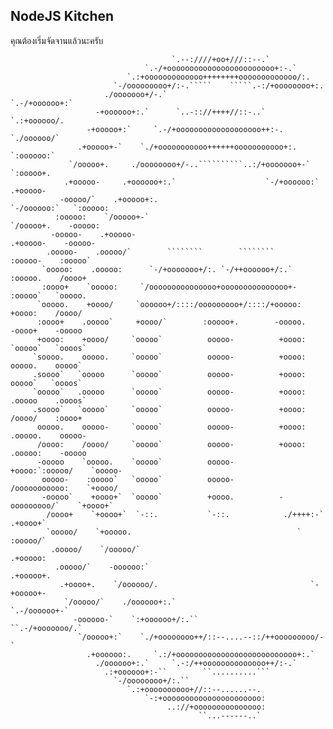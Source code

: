 ## NodeJS Kitchen

คุณต้องเริ่มจัดจานแล้วนะครับ

                                                                                                    
                                                                                                    
                                                                                                    
                                                                                                    
                                        `.--:////+oo+///::--.`                                      
                                  `.-/+oooooooooooooooooooooooo+:-.`                                
                              `.:+ooooooooooooo++++++++ooooooooooooo/:.                             
                           `-/ooooooooo+/:-.`````    `````.-:/+oooooooo+:.                          
                         ./ooooooo+/-.`                        `.-/+oooooo+:`                       
                       -+oooooo+:.`      `..-:://++++//::-..`      `.:+oooooo/.                     
                     -+ooooo+:`     `.-/+ooooooooooooooooooo++:-.     `./oooooo/`                   
                   .+ooooo+-`    `./+ooooooooooo++++++ooooooooooo+:.     `:oooooo:`                 
                 `/ooooo+.     ./oooooooo+/-..``````````..:/+ooooooo+-`    `:ooooo+.                
                .+ooooo-     .+oooooo+:.`                    `-/+oooooo:`    .+ooooo-               
               -ooooo/`    .+ooooo+:.                           `-/oooooo:`   `:ooooo:              
              :ooooo:    `/ooooo+-`                                `/ooooo+.    -ooooo:             
             -ooooo-    .+ooooo-                                     .+ooooo-    -ooooo-            
            .ooooo-    .ooooo/`        ````````        ````````        :ooooo-    :ooooo`           
           `ooooo:    .ooooo:      `-/+ooooooo+/:. `-/++oooooo+/:.`     :ooooo.    /oooo+           
           :oooo+    `ooooo:     `/ooooooooooooooo+ooooooooooooooo+-     :ooooo`   `ooooo.          
          `ooooo.    +oooo/     `oooooo+/::::/ooooooooo+/::::/+ooooo:     +oooo:    /oooo/          
          :oooo+    .ooooo`     +oooo/`        :ooooo+.        -ooooo.    -oooo+    -ooooo          
          +oooo:    +oooo/     `ooooo`          ooooo-          +oooo:    `ooooo`   `oooos`         
         `soooo.    ooooo.     `ooooo`          ooooo-          +oooo:     ooooo.    ooooo`         
         .soooo`   `ooooo      `ooooo`          ooooo-          +oooo:     ooooo`   `oooos`         
         `ooooo`   .ooooo      `ooooo`          ooooo-          +oooo:    .ooooo    .oooos`         
         .soooo`   `ooooo`     `ooooo`          ooooo-          +oooo:    /oooo/    :oooo+          
          ooooo.    ooooo-     `ooooo`          ooooo-          +oooo:   .ooooo.    ooooo-          
          /oooo:    /oooo/     `ooooo`          ooooo-          +oooo:  .ooooo:    -ooooo           
          -ooooo    `ooooo.    `ooooo`          ooooo-          +oooo:`:ooooo/    `ooooo-           
           ooooo-    :ooooo`   `ooooo`          ooooo-          /ooooooooooo:    `+oooo/            
           -ooooo`    +oooo+`  `ooooo`          +oooo.          -ooooooooo/`    `+oooo+`            
            /oooo+    `+oooo+`  `-::.           `-::.            ./++++:-`     .+oooo+`             
            `ooooo/    `+ooooo.                                     `         :ooooo/`              
             .ooooo/    `/ooooo/`                                           .+ooooo:                
              .ooooo/`    -oooooo:`                                       .+ooooo+.                 
               .+oooo+.    `/oooooo/.                                  `-+ooooo+-                   
                `/ooooo/`    ./oooooo+:.`                          `.-/oooooo+-`                    
                  -oooooo-`    `:+oooooo+/:.``                ``.-/+ooooooo/.`                      
                   `/ooooo+:`    `./+oooooooo++/::--....--::/++ooooooooo/-`                         
                     .+oooooo:.     `.:/+ooooooooooooooooooooooooooo+:.`                            
                       ./oooooo+:.`     `.-:/++oooooooooooooo++/:-.`                                
                         .:+oooooo+:-``        ``..........```                                      
                           `-/oooooooo+/:.``                                                        
                              `.:+oooooooooo+//::--......--.                                        
                                  `-:+oooooooooooooooooooooo:                                       
                                       ..://+ooooooooooooooo:                                       
                                              ``...------..`                                        
                                                                                                    
                                                                                                    
                                                                                                    
                                                                                                    
